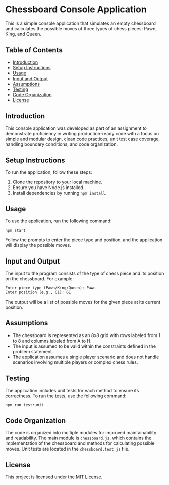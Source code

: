 # Chessboard Console Application

This is a simple console application that simulates an empty chessboard and calculates the possible moves of three types of chess pieces: Pawn, King, and Queen.

## Table of Contents

- [Introduction](#introduction)
- [Setup Instructions](#setup-instructions)
- [Usage](#usage)
- [Input and Output](#input-and-output)
- [Assumptions](#assumptions)
- [Testing](#testing)
- [Code Organization](#code-organization)
- [License](#license)

## Introduction

This console application was developed as part of an assignment to demonstrate proficiency in writing production-ready code with a focus on simple and modular design, clean code practices, unit test case coverage, handling boundary conditions, and code organization.

## Setup Instructions

To run the application, follow these steps:

1. Clone the repository to your local machine.
2. Ensure you have Node.js installed.
3. Install dependencies by running `npm install`.

## Usage

To use the application, run the following command:

```
npm start
```

Follow the prompts to enter the piece type and position, and the application will display the possible moves.

## Input and Output

The input to the program consists of the type of chess piece and its position on the chessboard. For example:

```
Enter piece type (Pawn/King/Queen): Pawn
Enter position (e.g., G1): G1
```

The output will be a list of possible moves for the given piece at its current position.

## Assumptions

- The chessboard is represented as an 8x8 grid with rows labeled from 1 to 8 and columns labeled from A to H.
- The input is assumed to be valid within the constraints defined in the problem statement.
- The application assumes a single player scenario and does not handle scenarios involving multiple players or complex chess rules.

## Testing

The application includes unit tests for each method to ensure its correctness. To run the tests, use the following command:

```
npm run test:unit
```

## Code Organization

The code is organized into multiple modules for improved maintainability and readability. The main module is `chessboard.js`, which contains the implementation of the chessboard and methods for calculating possible moves. Unit tests are located in the `chessboard.test.js` file.

## License

This project is licensed under the [MIT License](LICENSE).

